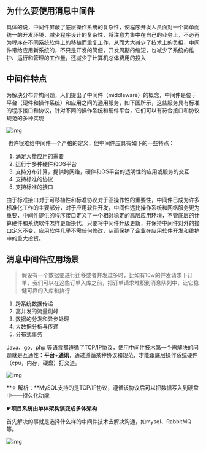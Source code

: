 
## 为什么要使用消息中间件

具体的说，中间件屏蔽了底层操作系统的复杂性，使程序开发人员面对一个简单而统一的开发环境，减少程序设计的复杂性，将注意力集中在自己的业务上，不必再为程序在不同系统软件上的移植而重复工作，从而大大减少了技术上的负担，中间件带给应用新系统的，不只是开发的简便，开发周期的缩短，也减少了系统的维护、运行和管理的工作量，还减少了计算机总体费用的投入





## 中间件特点

为解决分布异构问题，人们提出了中间件（middleware）的概念，中间件是位于平台（硬件和操作系统）和应用之间的通用服务，如下图所示，这些服务具有标准的程序接口和协议，针对不同的操作系统和硬件平台，它们可以有符合接口和协议规范的多种实现


![img](https://img-blog.csdnimg.cn/f3ebad5bf596432dbad12999ac62c70e.png?x-oss-process=image/watermark,type_d3F5LXplbmhlaQ,shadow_50,text_Q1NETiBAwrfmooXoirHljYHkuIk=,size_20,color_FFFFFF,t_70,g_se,x_16)

&nbsp;也许很难给中间件一个严格的定义，但中间件应具有如下的一些特点：

1. 满足大量应用的需要 
2. 运行于多种硬件和OS平台 
3. 支持分布计算，提供跨网络，硬件和OS平台的透明性的应用或服务的交互 
4. 支持标准的协议 
5. 支持标准的接口

由于标准接口对于可移植性和标准协议对于互操作性的重要性，中间件已成为许多标准化工作的主要部分，对于应用软件开发，中间件远比操作系统和网络服务更为重要，中间件提供的程序接口定义了一个相对稳定的高层应用环境，不管底层的计算硬件和系统软件怎样更新换代，只要将中间件升级更新，并保持中间件对外的接口定义不变，应用软件几乎不需任何修改，从而保护了企业在应用软件开发和维护中的重大投资。





## 消息中间件应用场景

>假设有一个数据要进行迁移或者并发过多时，比如有10w的并发请求下订单，我们可以在这些订单入库之前，把订单请求堆积到消息队列中，让它稳健可靠的入库和执行

1. 跨系统数据传递 
2. 高并发的流量削峰 
3. 数据的分发和异步处理 
4. 大数据分析与传递 
5. 分布式事务



Java、go、php 等语言都遵循了TCP/IP协议，使用中间件技术第一个需解决的问题就是互通性：**平台**+**通讯**，通过遵循某种协议和规范，才能跟底层操作系统硬件（cpu，内存，硬盘）打交道。


![img](https://img-blog.csdnimg.cn/162b18d4bc9744259601f8e7ec63b645.png?x-oss-process=image/watermark,type_d3F5LXplbmhlaQ,shadow_50,text_Q1NETiBAwrfmooXoirHljYHkuIk=,size_20,color_FFFFFF,t_70,g_se,x_16)

**✧ 解析：**MySQL支持的是TCP/IP协议，遵循该协议后可以把数据写入到硬盘中——持久化功能



☛**项目系统由单体架构演变成多体架构**

首先解决的事就是选择什么样的中间件技术去解决沟通，如mysql、RabbitMQ等。


![img](https://img-blog.csdnimg.cn/edfc7ce0b3eb46cea07870d4de38107c.png?x-oss-process=image/watermark,type_d3F5LXplbmhlaQ,shadow_50,text_Q1NETiBAwrfmooXoirHljYHkuIk=,size_20,color_FFFFFF,t_70,g_se,x_16)





 &nbsp;





